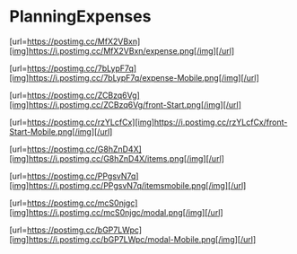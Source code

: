 # PlanningExpenses


[url=https://postimg.cc/MfX2VBxn][img]https://i.postimg.cc/MfX2VBxn/expense.png[/img][/url]

[url=https://postimg.cc/7bLypF7q][img]https://i.postimg.cc/7bLypF7q/expense-Mobile.png[/img][/url]

[url=https://postimg.cc/ZCBzq6Vg][img]https://i.postimg.cc/ZCBzq6Vg/front-Start.png[/img][/url]

[url=https://postimg.cc/rzYLcfCx][img]https://i.postimg.cc/rzYLcfCx/front-Start-Mobile.png[/img][/url]

[url=https://postimg.cc/G8hZnD4X][img]https://i.postimg.cc/G8hZnD4X/items.png[/img][/url]

[url=https://postimg.cc/PPgsvN7q][img]https://i.postimg.cc/PPgsvN7q/itemsmobile.png[/img][/url]

[url=https://postimg.cc/mcS0njgc][img]https://i.postimg.cc/mcS0njgc/modal.png[/img][/url]

[url=https://postimg.cc/bGP7LWpc][img]https://i.postimg.cc/bGP7LWpc/modal-Mobile.png[/img][/url]
